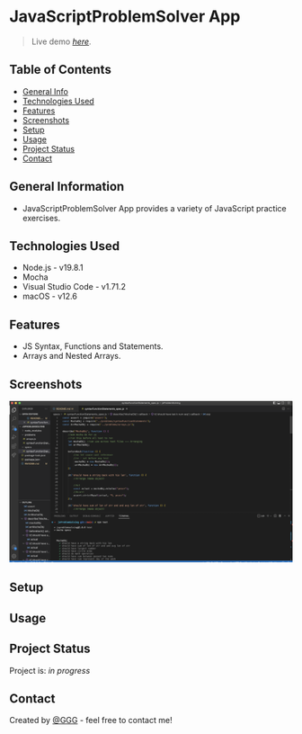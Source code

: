 # JavaScriptProblemSolver App
> Live demo [_here_](https://www.example.com). <!-- If you have the project hosted somewhere, include the link here. -->

## Table of Contents
* [General Info](#general-information)
* [Technologies Used](#technologies-used)
* [Features](#features)
* [Screenshots](#screenshots)
* [Setup](#setup)
* [Usage](#usage)
* [Project Status](#project-status)
* [Contact](#contact)
<!-- * [License](#license) -->

## General Information
- JavaScriptProblemSolver App provides a variety of JavaScript practice exercises.


## Technologies Used

- Node.js - v19.8.1
- Mocha
- Visual Studio Code - v1.71.2
- macOS - v12.6

## Features

- JS Syntax, Functions and Statements.
- Arrays and Nested Arrays.

## Screenshots
![Example screenshot](./screenshots/mocha_tests.png)
<!-- ![Example screenshot](./screenshots/shopska_salad.png) -->
<!-- If you have screenshots you'd like to share, include them here. -->

## Setup

<!-- Proceed to describe how to install / get started with the project. -->


## Usage
<!-- How does one go about using it? -->


## Project Status
Project is: _in progress_ 

## Contact
Created by [@GGG](http://3gbg.s3-website.eu-west-2.amazonaws.com/#intro) - feel free to contact me!



<!-- 01. Syntax, Functions and Statements
02. Arrays and Nested Arrays 
03. Objects and Composition
04. DOM Introduction
05. DOM Manipulation and Events 
06. Advanced Functions 
07. Unit Testing and Error Handling
08. Classes and Attributes 
09. Prototypes and Inheritance -->